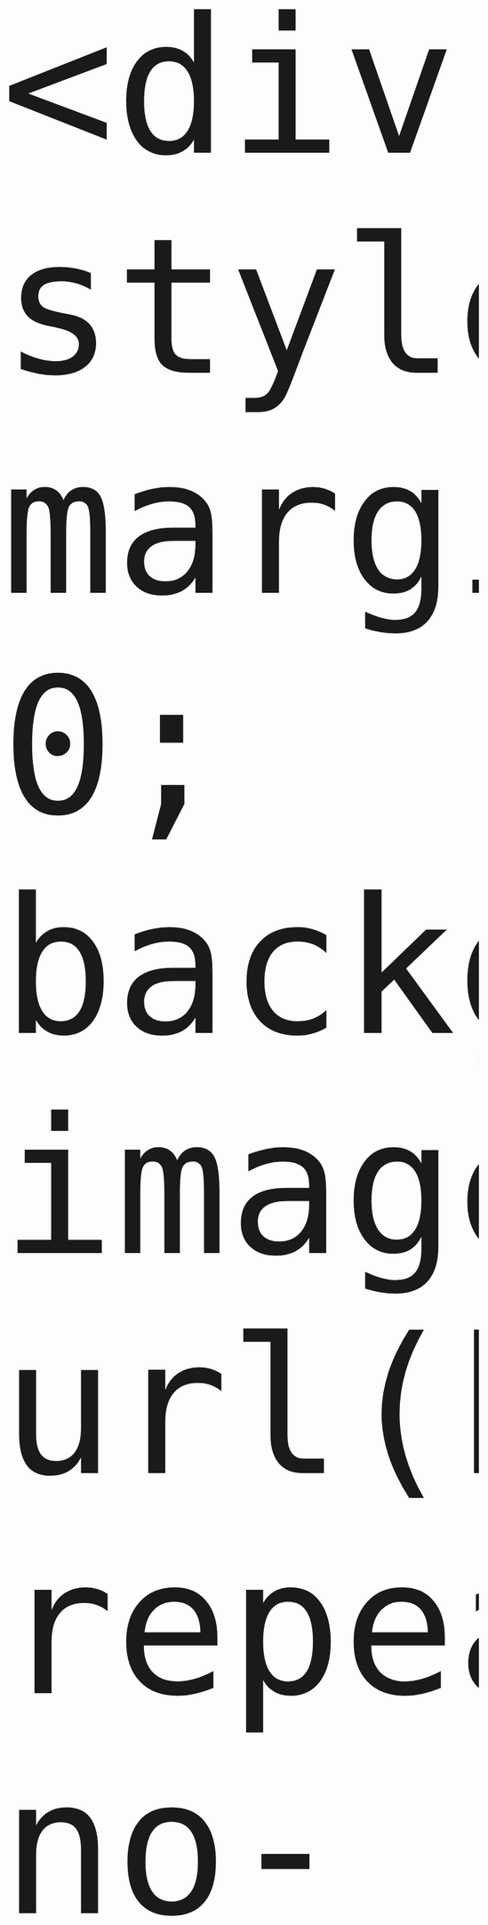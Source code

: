 <!DOCTYPE html>
<html lang="en">
<head>
    <meta charset="UTF-8">
    <meta http-equiv="X-UA-Compatible" content="IE=edge">
    <meta name="viewport" content="width=device-width, initial-scale=1.0">
    <link rel="preconnect" href="https://fonts.googleapis.com">             
    <link rel="preconnect" href="https://fonts.gstatic.com" crossorigin>
    <link href="https://fonts.googleapis.com/css2?family=Syncopate&display=swap" rel="stylesheet">
    <title>Nilankar</title>
</head>
<body style="margin: 0; font-size: 10vh;">


    
    <div style=" margin: 0; background-image: url(h.jpg);background-repeat: no-repeat;background-size: cover;background-position: center;   width: 100%; height: 600px; ">
        <div style="position: relative; height: 45px;">
        <p style="margin-top: 6px; padding: 0; margin-bottom: 0; position: absolute;  color:rgb(255, 255, 255); font-size:5vh;font-family: 'Syncopate', sans-serif;">nilankar</p>
        </div>
        <hr style=" margin: 0; padding: 0; color: rgb(255, 255, 255); float: left;  width: 60%;">
        <hr style=" margin-top: 2%; color: rgb(255, 255, 255);float: left; position: absolute; width: 100%;">
    </div>
    <div></div>
   


</body>
</html>
